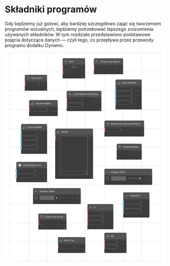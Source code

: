 # Składniki programów

Gdy będziemy już gotowi, aby bardziej szczegółowo zająć się tworzeniem programów wizualnych, będziemy potrzebować lepszego zrozumienia używanych składników. W tym rozdziale przedstawiono podstawowe pojęcia dotyczące danych — czyli tego, co przepływa przez przewody programu dodatku Dynamo.

![](../images/5-3/buildingblocksofprogram.png)
